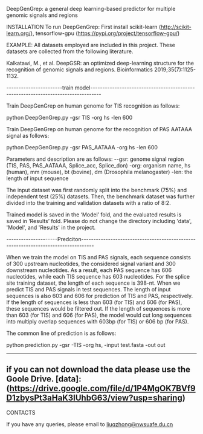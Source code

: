 DeepGenGrep: a general deep learning-based predictor for multiple genomic signals and regions


INSTALLATION
To run DeepGenGrep:
First install scikit-learn (http://scikit-learn.org/), tensorflow-gpu (https://pypi.org/project/tensorflow-gpu/) 


EXAMPLE:
All datasets employed are included in this project. These datasets are collected from the following literature.

Kalkatawi, M., et al. DeepGSR: an optimized deep-learning structure for the recognition of genomic signals and regions. Bioinformatics 2019;35(7):1125-1132. 

-----------------------train model----------------------------------------------------------------------------------

Train DeepGenGrep on human genome for TIS recognition as follows:   

python DeepGenGrep.py -gsr TIS -org hs -len 600

Train DeepGenGrep on human genome for the recognition of PAS AATAAA signal as follows:

python DeepGenGrep.py -gsr PAS_AATAAA -org hs -len 600

Parameters and description are as follows:
--gsr: genome signal region (TIS, PAS, PAS_AATAAA, Splice_acc, Splice_don)
-org: organism name, hs (human), mm (mouse), bt (bovine), dm (Drosophila melanogaster)
-len: the length of input sequence

The input dataset was first randomly split into the benchmark (75%) and independent test (25%) datasets. Then, the benchmark dataset was further divided into the training and validation datasets with a ratio of 8:2.

Trained model is saved in the ‘Model’ fold, and the evaluated results is saved in ‘Results’ fold. Please do not change the directory including 'data', 'Model', and 'Results' in the project. 

---------------------Predciton-----------------------------------------------------------------------------------

When we train the model on TIS and PAS signals, each sequence consists of 300 upstream nucleotides, the considered signal variant and 300 downstream nucleotides. As a result, each PAS sequence has 606 nucleotides, while each TIS sequence has 603 nucleotides. For the splice site training dataset, the length of each sequence is 398-nt.
When we predict TIS and PAS signals in test sequences. The length of input sequences is also 603 and 606 for prediction of TIS and PAS, respectively. If the length of sequences is less than 603 (for TIS) and 606 (for PAS), these sequences would be filtered out. If the length of sequences is more than 603 (for TIS) and 606 (for PAS), the model would cut long sequences into multiply overlap sequences with 603bp (for TIS) or 606 bp (for PAS).

The common line of prediction is as follows:

python prediction.py -gsr -TIS -org hs, -input test.fasta -out out

----------------------------------------------------------------------------------------------------------------
if you can not download the data please use the Goole Drive.  [data]: (https://drive.google.com/file/d/1P4MgOK7BVf9D1zbysPt3aHaK3IUhbG63/view?usp=sharing)
----------------------------------------------------------------------------------------------------------------

CONTACTS


If you have any queries, please email to liuqzhong@nwsuafe.du.cn
